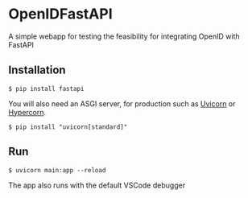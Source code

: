 # OpenIDFastAPI

A simple webapp for testing the feasibility for integrating OpenID with FastAPI

## Installation

```console
$ pip install fastapi
```

You will also need an ASGI server, for production such as <a href="https://www.uvicorn.org" class="external-link" target="_blank">Uvicorn</a> or <a href="https://github.com/pgjones/hypercorn" class="external-link" target="_blank">Hypercorn</a>.

```console
$ pip install "uvicorn[standard]"
```

## Run

```console
$ uvicorn main:app --reload
```

The app also runs with the default VSCode debugger

